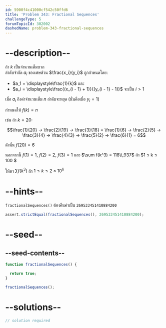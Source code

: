 ```yaml
---
id: 5900f4c41000cf542c50ffd6
title: 'Problem 343: Fractional Sequences'
challengeType: 5
forumTopicId: 302002
dashedName: problem-343-fractional-sequences
---
```


# --description--

ถ้า $k$ เป็นจำนวนเต็มบวก  
ลำดับจำกัด $a_i$ ของเศษส่วน $\frac{x_i}{y_i}$ ถูกกำหนดโดย:

- $a_1 = \displaystyle\frac{1}{k}$ และ
- $a_i = \displaystyle\frac{(x_{i - 1} + 1)}{(y_{i - 1} - 1)}$ จะเป็น $i > 1$

เมื่อ $a_i$ ถึงค่าจำนวนเต็ม $n$ ลำดับจะหยุด (นั่นคือเมื่อ $y_i = 1$)

กำหนดให้ $f(k) = n$

เช่น ถ้า $k = 20$:

$$\frac{1}{20} → \frac{2}{19} → \frac{3}{18} = \frac{1}{6} → \frac{2}{5} → \frac{3}{4} → \frac{4}{3} → \frac{5}{2} → \frac{6}{1} = 6$$

ดังนั้น $f(20) = 6$

นอกจากนี้ $f(1) = 1$, $f(2) = 2$, $f(3) = 1$ และ $\sum f(k^3) = 118\\,937$ ถ้า $1 ≤ k ≤ 100 $

ให้หา $\sum f(k^3)$ ถ้า $1 ≤ k ≤ 2 × {10}^6$

# --hints--

`fractionalSequences()` ต้องคืนค่าเป็น `269533451410884200`

```js
assert.strictEqual(fractionalSequences(), 269533451410884200);
```

# --seed--

## --seed-contents--

```js
function fractionalSequences() {

  return true;
}

fractionalSequences();
```

# --solutions--

```js
// solution required
```
